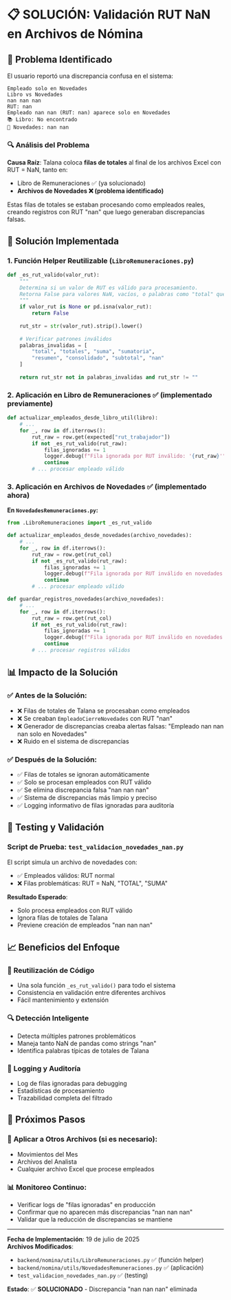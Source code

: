 # 📋 SOLUCIÓN: Validación RUT NaN en Archivos de Nómina

## 🚨 Problema Identificado

El usuario reportó una discrepancia confusa en el sistema:

```
Empleado solo en Novedades
Libro vs Novedades  
nan nan nan
RUT: nan
Empleado nan nan (RUT: nan) aparece solo en Novedades
📚 Libro: No encontrado
📝 Novedades: nan nan
```

### 🔍 Análisis del Problema

**Causa Raíz**: Talana coloca **filas de totales** al final de los archivos Excel con RUT = NaN, tanto en:
- Libro de Remuneraciones ✅ (ya solucionado)
- **Archivos de Novedades ❌ (problema identificado)**

Estas filas de totales se estaban procesando como empleados reales, creando registros con RUT "nan" que luego generaban discrepancias falsas.

## 🔧 Solución Implementada

### 1. **Función Helper Reutilizable** (`LibroRemuneraciones.py`)

```python
def _es_rut_valido(valor_rut):
    """
    Determina si un valor de RUT es válido para procesamiento.
    Retorna False para valores NaN, vacíos, o palabras como "total" que usa Talana.
    """
    if valor_rut is None or pd.isna(valor_rut):
        return False
    
    rut_str = str(valor_rut).strip().lower()
    
    # Verificar patrones inválidos
    palabras_invalidas = [
        "total", "totales", "suma", "sumatoria", 
        "resumen", "consolidado", "subtotal", "nan"
    ]
    
    return rut_str not in palabras_invalidas and rut_str != ""
```

### 2. **Aplicación en Libro de Remuneraciones** ✅ (implementado previamente)

```python
def actualizar_empleados_desde_libro_util(libro):
    # ...
    for _, row in df.iterrows():
        rut_raw = row.get(expected["rut_trabajador"])
        if not _es_rut_valido(rut_raw):
            filas_ignoradas += 1
            logger.debug(f"Fila ignorada por RUT inválido: '{rut_raw}'")
            continue
        # ... procesar empleado válido
```

### 3. **Aplicación en Archivos de Novedades** ✅ (implementado ahora)

**En `NovedadesRemuneraciones.py`:**

```python
from .LibroRemuneraciones import _es_rut_valido

def actualizar_empleados_desde_novedades(archivo_novedades):
    # ...
    for _, row in df.iterrows():
        rut_raw = row.get(rut_col)
        if not _es_rut_valido(rut_raw):
            filas_ignoradas += 1
            logger.debug(f"Fila ignorada por RUT inválido en novedades: '{rut_raw}'")
            continue
        # ... procesar empleado válido

def guardar_registros_novedades(archivo_novedades):
    # ...
    for _, row in df.iterrows():
        rut_raw = row.get(rut_col)
        if not _es_rut_valido(rut_raw):
            filas_ignoradas += 1
            logger.debug(f"Fila ignorada por RUT inválido en novedades: '{rut_raw}'")
            continue
        # ... procesar registros válidos
```

## 📊 Impacto de la Solución

### ✅ **Antes de la Solución**:
- ❌ Filas de totales de Talana se procesaban como empleados
- ❌ Se creaban `EmpleadoCierreNovedades` con RUT "nan"
- ❌ Generador de discrepancias creaba alertas falsas: "Empleado nan nan nan solo en Novedades"
- ❌ Ruido en el sistema de discrepancias

### ✅ **Después de la Solución**:
- ✅ Filas de totales se ignoran automáticamente
- ✅ Solo se procesan empleados con RUT válido
- ✅ Se elimina discrepancia falsa "nan nan nan"
- ✅ Sistema de discrepancias más limpio y preciso
- ✅ Logging informativo de filas ignoradas para auditoría

## 🧪 Testing y Validación

### Script de Prueba: `test_validacion_novedades_nan.py`

El script simula un archivo de novedades con:
- ✅ Empleados válidos: RUT normal
- ❌ Filas problemáticas: RUT = NaN, "TOTAL", "SUMA"

**Resultado Esperado**:
- Solo procesa empleados con RUT válido
- Ignora filas de totales de Talana
- Previene creación de empleados "nan nan nan"

## 📈 Beneficios del Enfoque

### 🎯 **Reutilización de Código**
- Una sola función `_es_rut_valido()` para todo el sistema
- Consistencia en validación entre diferentes archivos
- Fácil mantenimiento y extensión

### 🔍 **Detección Inteligente**
- Detecta múltiples patrones problemáticos
- Maneja tanto NaN de pandas como strings "nan"  
- Identifica palabras típicas de totales de Talana

### 📝 **Logging y Auditoría**
- Log de filas ignoradas para debugging
- Estadísticas de procesamiento
- Trazabilidad completa del filtrado

## 🚀 Próximos Pasos

### 🔄 **Aplicar a Otros Archivos** (si es necesario):
- Movimientos del Mes
- Archivos del Analista
- Cualquier archivo Excel que procese empleados

### 📊 **Monitoreo Continuo**:
- Verificar logs de "filas ignoradas" en producción
- Confirmar que no aparecen más discrepancias "nan nan nan"
- Validar que la reducción de discrepancias se mantiene

---

**Fecha de Implementación**: 19 de julio de 2025  
**Archivos Modificados**: 
- `backend/nomina/utils/LibroRemuneraciones.py` ✅ (función helper)
- `backend/nomina/utils/NovedadesRemuneraciones.py` ✅ (aplicación)
- `test_validacion_novedades_nan.py` ✅ (testing)

**Estado**: ✅ **SOLUCIONADO** - Discrepancia "nan nan nan" eliminada
